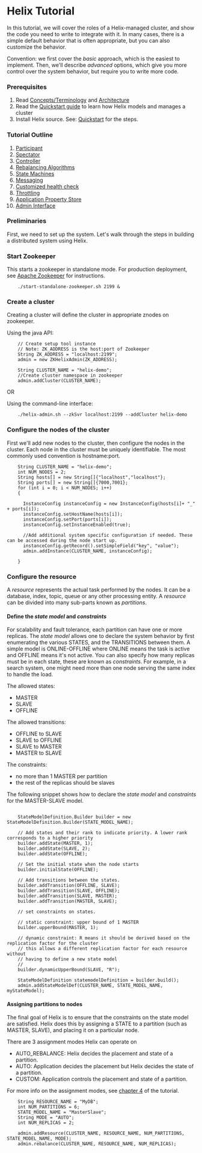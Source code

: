 <!---
Licensed to the Apache Software Foundation (ASF) under one
or more contributor license agreements.  See the NOTICE file
distributed with this work for additional information
regarding copyright ownership.  The ASF licenses this file
to you under the Apache License, Version 2.0 (the
"License"); you may not use this file except in compliance
with the License.  You may obtain a copy of the License at

  http://www.apache.org/licenses/LICENSE-2.0

Unless required by applicable law or agreed to in writing,
software distributed under the License is distributed on an
"AS IS" BASIS, WITHOUT WARRANTIES OR CONDITIONS OF ANY
KIND, either express or implied.  See the License for the
specific language governing permissions and limitations
under the License.
-->

# Helix Tutorial

In this tutorial, we will cover the roles of a Helix-managed cluster, and show the code you need to write to integrate with it.  In many cases, there is a simple default behavior that is often appropriate, but you can also customize the behavior.

Convention: we first cover the _basic_ approach, which is the easiest to implement.  Then, we'll describe _advanced_ options, which give you more control over the system behavior, but require you to write more code.


### Prerequisites

1. Read [Concepts/Terminology](./concepts.html) and [Architecture](./architecture.html)
2. Read the [Quickstart guide](./quickstart.html) to learn how Helix models and manages a cluster
3. Install Helix source.  See: [Quickstart](./quickstart.html) for the steps.

### Tutorial Outline

1. [Participant](./tutorial_participant.html)
2. [Spectator](./tutorial_spectator.html)
3. [Controller](./tutorial_controller.html)
4. [Rebalancing Algorithms](./tutorial_rebalance.html)
5. [State Machines](./tutorial_state.html)
6. [Messaging](./tutorial_messaging.html)
7. [Customized health check](./tutorial_health.html)
8. [Throttling](./tutorial_throttling.html)
9. [Application Property Store](./tutorial_propstore.html)
10. [Admin Interface](./tutorial_admin.html)

### Preliminaries

First, we need to set up the system.  Let\'s walk through the steps in building a distributed system using Helix.

### Start Zookeeper

This starts a zookeeper in standalone mode. For production deployment, see [Apache Zookeeper](http://zookeeper.apache.org) for instructions.

```
    ./start-standalone-zookeeper.sh 2199 &
```

### Create a cluster

Creating a cluster will define the cluster in appropriate znodes on zookeeper.   

Using the java API:

```
    // Create setup tool instance
    // Note: ZK_ADDRESS is the host:port of Zookeeper
    String ZK_ADDRESS = "localhost:2199";
    admin = new ZKHelixAdmin(ZK_ADDRESS);

    String CLUSTER_NAME = "helix-demo";
    //Create cluster namespace in zookeeper
    admin.addCluster(CLUSTER_NAME);
```

OR

Using the command-line interface:

```
    ./helix-admin.sh --zkSvr localhost:2199 --addCluster helix-demo 
```


### Configure the nodes of the cluster

First we\'ll add new nodes to the cluster, then configure the nodes in the cluster. Each node in the cluster must be uniquely identifiable. 
The most commonly used convention is hostname:port.

```
    String CLUSTER_NAME = "helix-demo";
    int NUM_NODES = 2;
    String hosts[] = new String[]{"localhost","localhost"};
    String ports[] = new String[]{7000,7001};
    for (int i = 0; i < NUM_NODES; i++)
    {
      
      InstanceConfig instanceConfig = new InstanceConfig(hosts[i]+ "_" + ports[i]);
      instanceConfig.setHostName(hosts[i]);
      instanceConfig.setPort(ports[i]);
      instanceConfig.setInstanceEnabled(true);

      //Add additional system specific configuration if needed. These can be accessed during the node start up.
      instanceConfig.getRecord().setSimpleField("key", "value");
      admin.addInstance(CLUSTER_NAME, instanceConfig);
      
    }
```

### Configure the resource

A _resource_ represents the actual task performed by the nodes. It can be a database, index, topic, queue or any other processing entity.
A _resource_ can be divided into many sub-parts known as _partitions_.


#### Define the _state model_ and _constraints_

For scalability and fault tolerance, each partition can have one or more replicas. 
The _state model_ allows one to declare the system behavior by first enumerating the various STATES, and the TRANSITIONS between them.
A simple model is ONLINE-OFFLINE where ONLINE means the task is active and OFFLINE means it\'s not active.
You can also specify how many replicas must be in each state, these are known as _constraints_.
For example, in a search system, one might need more than one node serving the same index to handle the load.

The allowed states: 

* MASTER
* SLAVE
* OFFLINE

The allowed transitions: 

* OFFLINE to SLAVE
* SLAVE to OFFLINE
* SLAVE to MASTER
* MASTER to SLAVE

The constraints:

* no more than 1 MASTER per partition
* the rest of the replicas should be slaves

The following snippet shows how to declare the _state model_ and _constraints_ for the MASTER-SLAVE model.

```

    StateModelDefinition.Builder builder = new StateModelDefinition.Builder(STATE_MODEL_NAME);

    // Add states and their rank to indicate priority. A lower rank corresponds to a higher priority
    builder.addState(MASTER, 1);
    builder.addState(SLAVE, 2);
    builder.addState(OFFLINE);

    // Set the initial state when the node starts
    builder.initialState(OFFLINE);

    // Add transitions between the states.
    builder.addTransition(OFFLINE, SLAVE);
    builder.addTransition(SLAVE, OFFLINE);
    builder.addTransition(SLAVE, MASTER);
    builder.addTransition(MASTER, SLAVE);

    // set constraints on states.

    // static constraint: upper bound of 1 MASTER
    builder.upperBound(MASTER, 1);

    // dynamic constraint: R means it should be derived based on the replication factor for the cluster
    // this allows a different replication factor for each resource without 
    // having to define a new state model
    //
    builder.dynamicUpperBound(SLAVE, "R");

    StateModelDefinition statemodelDefinition = builder.build();
    admin.addStateModelDef(CLUSTER_NAME, STATE_MODEL_NAME, myStateModel);
```

#### Assigning partitions to nodes

The final goal of Helix is to ensure that the constraints on the state model are satisfied. 
Helix does this by assigning a STATE to a partition (such as MASTER, SLAVE), and placing it on a particular node.

There are 3 assignment modes Helix can operate on

* AUTO_REBALANCE: Helix decides the placement and state of a partition.
* AUTO: Application decides the placement but Helix decides the state of a partition.
* CUSTOM: Application controls the placement and state of a partition.

For more info on the assignment modes, see [chapter 4](./tutorial4.html) of the tutorial.

```
    String RESOURCE_NAME = "MyDB";
    int NUM_PARTITIONS = 6;
    STATE_MODEL_NAME = "MasterSlave";
    String MODE = "AUTO";
    int NUM_REPLICAS = 2;

    admin.addResource(CLUSTER_NAME, RESOURCE_NAME, NUM_PARTITIONS, STATE_MODEL_NAME, MODE);
    admin.rebalance(CLUSTER_NAME, RESOURCE_NAME, NUM_REPLICAS);
```

